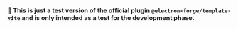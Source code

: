 #### 🚨 This is just a test version of the official plugin `@electron-forge/template-vite` and is only intended as a test for the development phase.